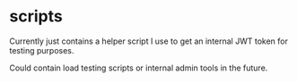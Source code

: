 # scripts

Currently just contains a helper script I use to get an internal JWT token for testing purposes.

Could contain load testing scripts or internal admin tools in the future.

